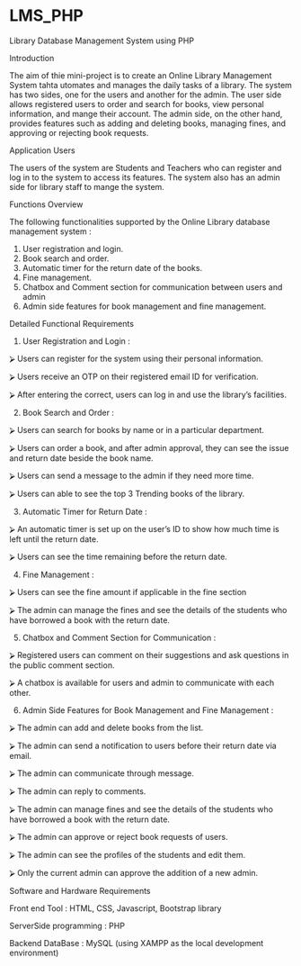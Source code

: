 # LMS_PHP
Library Database Management System using PHP

Introduction

The aim of thie mini-project is to create an Online Library Management System tahta utomates  and manages the daily tasks of a library. The system has two sides, one for the users and another  for the admin. The user side allows registered users to order and search for books, view personal  information, and mange their account. The admin side, on the other hand, provides features such  as adding and deleting books, managing fines, and approving or rejecting book requests. 

Application Users 

The users of the system are Students and Teachers who can register and log in to the system to  access its features. The system also has an admin side for library staff to mange the system. 

Functions Overview 

The following functionalities supported by the Online Library database management system : 

1. User registration and login. 
2. Book search and order. 
3. Automatic timer for the return date of the books. 
4. Fine management. 
5. Chatbox and Comment section for communication between users and admin
6. Admin side features for book management and fine management. 

Detailed Functional Requirements 

1. User Registration and Login :
   
⮚ Users can register for the system using their personal information.
 
⮚ Users receive an OTP on their registered email ID for verification. 

⮚ After entering the correct, users can log in and use the library’s facilities. 

2. Book Search and Order :
   
⮚ Users can search for books by name or in a particular department. 

⮚ Users can order a book, and after admin approval, they can see the issue and return date  beside the book name.

⮚ Users can send a message to the admin if they need more time. 

⮚ Users can able to see the top 3 Trending books of the library. 

3. Automatic Timer for Return Date :
   
⮚ An automatic timer is set up on the user’s ID to show how much time is left until the  return date. 

⮚ Users can see the time remaining before the return date. 

4. Fine Management :
   
⮚ Users can see the fine amount if applicable in the fine section

⮚ The admin can manage the fines and see the details of the students who have borrowed a book with the return date. 

5. Chatbox and Comment Section for Communication :
   
⮚ Registered users can comment on their suggestions and ask questions in the public  comment section. 

⮚ A chatbox is available for users and admin to communicate with each other. 

6. Admin Side Features for Book Management and Fine Management :
   
⮚ The admin can add and delete books from the list. 

⮚ The admin can send a notification to users before their return date via email.

⮚ The admin can communicate through message.

⮚ The admin can reply to comments. 

⮚ The admin can manage fines and see the details of the students who have borrowed a  book with the return date. 

⮚ The admin can approve or reject book requests of users. 

⮚ The admin can see the profiles of the students and edit them. 

⮚ Only the current admin can approve the addition of a new admin. 

Software and Hardware Requirements 

Front end Tool : HTML, CSS, Javascript, Bootstrap library 

ServerSide programming : PHP 

Backend DataBase : MySQL (using XAMPP as the local development environment) 


